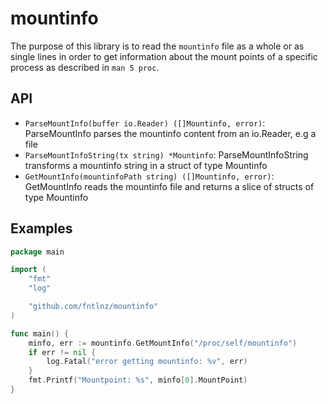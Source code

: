 # mountinfo

The purpose of this library is to read the `mountinfo` file as a whole
or as single lines in order to get information about the mount points of
a specific process as described in `man 5 proc`.


## API

- `ParseMountInfo(buffer io.Reader) ([]Mountinfo, error)`: ParseMountInfo parses the mountinfo content from an io.Reader, e.g a file
- `ParseMountInfoString(tx string) *Mountinfo`:  ParseMountInfoString transforms a mountinfo string in a struct of type Mountinfo
- `GetMountInfo(mountinfoPath string) ([]Mountinfo, error)`: GetMountInfo reads the mountinfo file and returns a slice of structs of type Mountinfo

## Examples

```go
package main

import (
	"fmt"
	"log"

	"github.com/fntlnz/mountinfo"
)

func main() {
	minfo, err := mountinfo.GetMountInfo("/proc/self/mountinfo")
	if err != nil {
		log.Fatal("error getting mountinfo: %v", err)
	}
	fmt.Printf("Mountpoint: %s", minfo[0].MountPoint)
}
```
